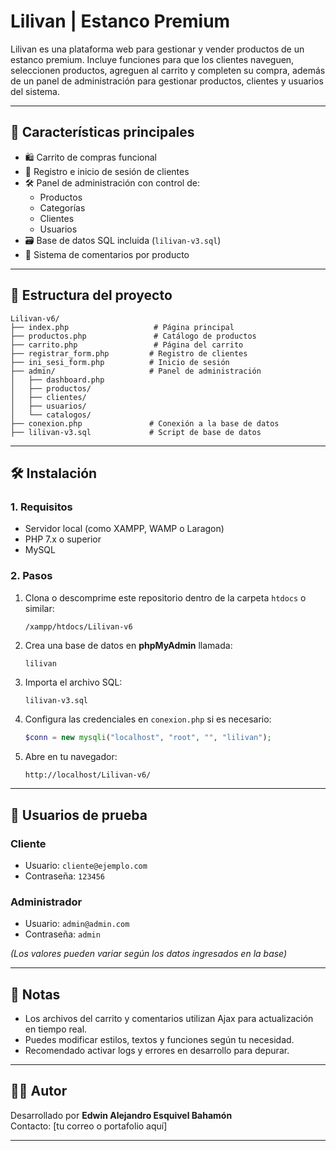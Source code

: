 
# Lilivan | Estanco Premium

Lilivan es una plataforma web para gestionar y vender productos de un estanco premium. Incluye funciones para que los clientes naveguen, seleccionen productos, agreguen al carrito y completen su compra, además de un panel de administración para gestionar productos, clientes y usuarios del sistema.

---

## 🧩 Características principales

- 🛍️ Carrito de compras funcional
- 🔐 Registro e inicio de sesión de clientes
- 🛠️ Panel de administración con control de:
  - Productos
  - Categorías
  - Clientes
  - Usuarios
- 🗃️ Base de datos SQL incluida (`lilivan-v3.sql`)
- 💬 Sistema de comentarios por producto

---

## 📁 Estructura del proyecto

```
Lilivan-v6/
├── index.php                   # Página principal
├── productos.php               # Catálogo de productos
├── carrito.php                 # Página del carrito
├── registrar_form.php         # Registro de clientes
├── ini_sesi_form.php          # Inicio de sesión
├── admin/                     # Panel de administración
│   ├── dashboard.php
│   ├── productos/
│   ├── clientes/
│   ├── usuarios/
│   └── catalogos/
├── conexion.php               # Conexión a la base de datos
├── lilivan-v3.sql             # Script de base de datos
```

---

## 🛠️ Instalación

### 1. Requisitos

- Servidor local (como XAMPP, WAMP o Laragon)
- PHP 7.x o superior
- MySQL

### 2. Pasos

1. Clona o descomprime este repositorio dentro de la carpeta `htdocs` o similar:
   ```bash
   /xampp/htdocs/Lilivan-v6
   ```

2. Crea una base de datos en **phpMyAdmin** llamada:
   ```
   lilivan
   ```

3. Importa el archivo SQL:
   ```
   lilivan-v3.sql
   ```

4. Configura las credenciales en `conexion.php` si es necesario:
   ```php
   $conn = new mysqli("localhost", "root", "", "lilivan");
   ```

5. Abre en tu navegador:
   ```
   http://localhost/Lilivan-v6/
   ```

---

## 👤 Usuarios de prueba

### Cliente
- Usuario: `cliente@ejemplo.com`
- Contraseña: `123456`

### Administrador
- Usuario: `admin@admin.com`
- Contraseña: `admin`

*(Los valores pueden variar según los datos ingresados en la base)*

---

## 📌 Notas

- Los archivos del carrito y comentarios utilizan Ajax para actualización en tiempo real.
- Puedes modificar estilos, textos y funciones según tu necesidad.
- Recomendado activar logs y errores en desarrollo para depurar.

---

## 🧑‍💻 Autor

Desarrollado por **Edwin Alejandro Esquivel Bahamón**  
Contacto: [tu correo o portafolio aquí]

---
